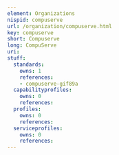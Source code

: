 ```yaml
---
element: Organizations
nispid: compuserve
url: /organization/compuserve.html
key: compuserve
short: Compuserve
long: CompuServe
uri: 
stuff:
  standards:
    owns: 1
    references:
    - compuserve-gif89a
  capabilityprofiles:
    owns: 0
    references:
  profiles:
    owns: 0
    references:
  serviceprofiles:
    owns: 0
    references:
---
```


